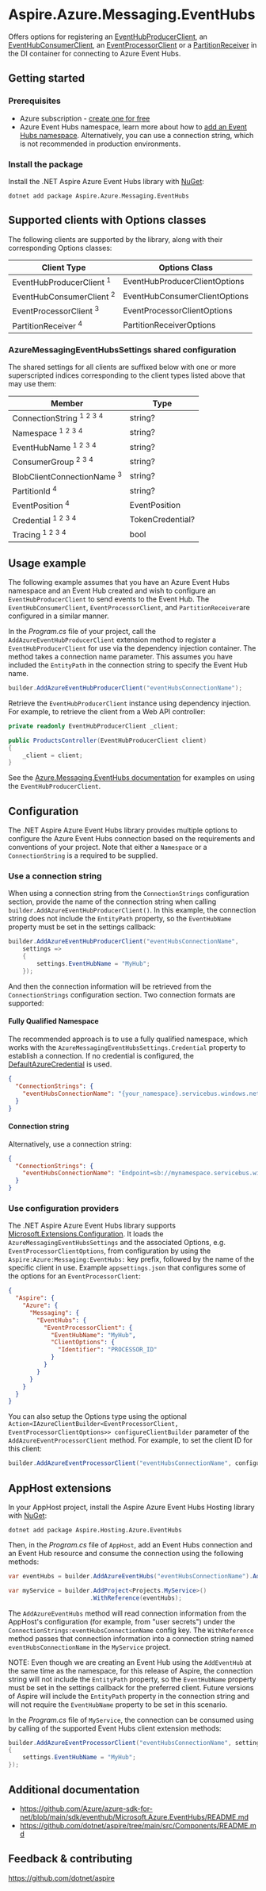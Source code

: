 # Aspire.Azure.Messaging.EventHubs

Offers options for registering an [EventHubProducerClient](https://learn.microsoft.com/en-us/dotnet/api/azure.messaging.eventhubs.producer.eventhubproducerclient), an [EventHubConsumerClient](https://learn.microsoft.com/dotnet/api/azure.messaging.eventhubs.consumer.eventhubconsumerclient), an [EventProcessorClient](https://learn.microsoft.com/dotnet/api/azure.messaging.eventhubs.eventprocessorclient) or a [PartitionReceiver](https://learn.microsoft.com/en-us/dotnet/api/azure.messaging.eventhubs.primitives.partitionreceiver) in the DI container for connecting to Azure Event Hubs.

## Getting started

### Prerequisites

- Azure subscription - [create one for free](https://azure.microsoft.com/free/)
- Azure Event Hubs namespace, learn more about how to [add an Event Hubs namespace](https://learn.microsoft.com/en-us/azure/event-hubs/event-hubs-create). Alternatively, you can use a connection string, which is not recommended in production environments.

### Install the package

Install the .NET Aspire Azure Event Hubs library with [NuGet](https://www.nuget.org):

```dotnetcli
dotnet add package Aspire.Azure.Messaging.EventHubs
```

## Supported clients with Options classes

The following clients are supported by the library, along with their corresponding Options classes:

| Client Type                              | Options Class            |
|------------------------------------------|--------------------------|
| EventHubProducerClient&nbsp;<sup>1</sup> | EventHubProducerClientOptions |
| EventHubConsumerClient&nbsp;<sup>2</sup> | EventHubConsumerClientOptions |
| EventProcessorClient&nbsp;<sup>3</sup>   | EventProcessorClientOptions |
| PartitionReceiver&nbsp;<sup>4</sup>      | PartitionReceiverOptions |

### AzureMessagingEventHubsSettings shared configuration

The shared settings for all clients are suffixed below with one or more superscripted indices corresponding to the client types listed above that may use them:

| Member                                                                                   | Type             |
|------------------------------------------------------------------------------------------|------------------|
| ConnectionString&nbsp;<sup>1</sup>&nbsp;<sup>2</sup>&nbsp;<sup>3</sup>&nbsp;<sup>4</sup> | string?          |
| Namespace&nbsp;<sup>1</sup>&nbsp;<sup>2</sup>&nbsp;<sup>3</sup>&nbsp;<sup>4</sup>        | string?          |
| EventHubName&nbsp;<sup>1</sup>&nbsp;<sup>2</sup>&nbsp;<sup>3</sup>&nbsp;<sup>4</sup>     | string?          |
| ConsumerGroup&nbsp;<sup>2</sup>&nbsp;<sup>3</sup>&nbsp;<sup>4</sup>                      | string?          |
| BlobClientConnectionName&nbsp;<sup>3</sup>                                               | string?          |
| PartitionId&nbsp;<sup>4</sup>                                                            | string?          |
| EventPosition&nbsp;<sup>4</sup>                                                          | EventPosition    |
| Credential&nbsp;<sup>1</sup>&nbsp;<sup>2</sup>&nbsp;<sup>3</sup>&nbsp;<sup>4</sup>       | TokenCredential? |
| Tracing&nbsp;<sup>1</sup>&nbsp;<sup>2</sup>&nbsp;<sup>3</sup>&nbsp;<sup>4</sup>          | bool             |

## Usage example

The following example assumes that you have an Azure Event Hubs namespace and an Event Hub created and wish to configure an `EventHubProducerClient` to send events to the Event Hub. The `EventHubConsumerClient`, `EventProcessorClient`, and `PartitionReceiver`are configured in a similar manner.

In the _Program.cs_ file of your project, call the `AddAzureEventHubProducerClient` extension method to register
a `EventHubProducerClient` for use via the dependency injection container. The method takes a connection name parameter. This assumes you have included the `EntityPath` in the connection string to specify the Event Hub name.

```csharp
builder.AddAzureEventHubProducerClient("eventHubsConnectionName");
```

Retrieve the `EventHubProducerClient` instance using dependency injection. For example, to retrieve the
client from a Web API controller:

```csharp
private readonly EventHubProducerClient _client;

public ProductsController(EventHubProducerClient client)
{
    _client = client;
}
```

See the [Azure.Messaging.EventHubs documentation](https://github.com/Azure/azure-sdk-for-net/blob/main/sdk/eventhub/Azure.Messaging.EventHubs/README.md) for examples on using the `EventHubProducerClient`.

## Configuration

The .NET Aspire Azure Event Hubs library provides multiple options to configure the Azure Event Hubs connection based on the requirements and conventions of your project. Note that either a `Namespace` or a `ConnectionString` is a required to be supplied.

### Use a connection string

When using a connection string from the `ConnectionStrings` configuration section, provide the name of the connection string when calling `builder.AddAzureEventHubProducerClient()`. In this example, the connection string does not include the `EntityPath` property, so the `EventHubName` property must be set in the settings callback:

```csharp
builder.AddAzureEventHubProducerClient("eventHubsConnectionName",
    settings =>
    {
        settings.EventHubName = "MyHub";
    });
```

And then the connection information will be retrieved from the `ConnectionStrings` configuration section. Two connection formats are supported:

#### Fully Qualified Namespace

The recommended approach is to use a fully qualified namespace, which works with the `AzureMessagingEventHubsSettings.Credential` property to establish a connection. If no credential is configured, the [DefaultAzureCredential](https://learn.microsoft.com/dotnet/api/azure.identity.defaultazurecredential) is used.

```json
{
  "ConnectionStrings": {
    "eventHubsConnectionName": "{your_namespace}.servicebus.windows.net"
  }
}
```

#### Connection string

Alternatively, use a connection string:

```json
{
  "ConnectionStrings": {
    "eventHubsConnectionName": "Endpoint=sb://mynamespace.servicebus.windows.net/;SharedAccessKeyName=accesskeyname;SharedAccessKey=accesskey;EntityPath=MyHub"
  }
}
```

### Use configuration providers

The .NET Aspire Azure Event Hubs library supports [Microsoft.Extensions.Configuration](https://learn.microsoft.com/dotnet/api/microsoft.extensions.configuration). It loads the `AzureMessagingEventHubsSettings` and the associated Options, e.g. `EventProcessorClientOptions`, from configuration by using the `Aspire:Azure:Messaging:EventHubs:` key prefix, followed by the name of the specific client in use. Example `appsettings.json` that configures some of the options for an `EventProcessorClient`:

```json
{
  "Aspire": {
    "Azure": {
      "Messaging": {
        "EventHubs": {
          "EventProcessorClient": {
            "EventHubName": "MyHub",
            "ClientOptions": {
              "Identifier": "PROCESSOR_ID"
            }
          }
        }
      }
    }
  }
}
```

You can also setup the Options type using the optional `Action<IAzureClientBuilder<EventProcessorClient, EventProcessorClientOptions>> configureClientBuilder` parameter of the `AddAzureEventProcessorClient` method. For example, to set the client ID for this client:

```csharp
builder.AddAzureEventProcessorClient("eventHubsConnectionName", configureClientBuilder: clientBuilder => clientBuilder.ConfigureOptions(options => options.Identifier = "PROCESSOR_ID"));
```

## AppHost extensions

In your AppHost project, install the Aspire Azure Event Hubs Hosting library with [NuGet](https://www.nuget.org):

```dotnetcli
dotnet add package Aspire.Hosting.Azure.EventHubs
```

Then, in the _Program.cs_ file of `AppHost`, add an Event Hubs connection and an Event Hub resource and consume the connection using the following methods:

```csharp
var eventHubs = builder.AddAzureEventHubs("eventHubsConnectionName").AddEventHub("MyHub");;

var myService = builder.AddProject<Projects.MyService>()
                       .WithReference(eventHubs);
```

The `AddAzureEventHubs` method will read connection information from the AppHost's configuration (for example, from "user secrets") under the `ConnectionStrings:eventHubsConnectionName` config key. The `WithReference` method passes that connection information into a connection string named `eventHubsConnectionName` in the `MyService` project.

NOTE: Even though we are creating an Event Hub using the `AddEventHub` at the same time as the namespace, for this release of Aspire, the connection string will not include the `EntityPath` property, so the `EventHubName` property must be set in the settings callback for the preferred client. Future versions of Aspire will include the `EntityPath` property in the connection string and will not require the `EventHubName` property to be set in this scenario.

In the _Program.cs_ file of `MyService`, the connection can be consumed using by calling of the supported Event Hubs client extension methods:

```csharp
builder.AddAzureEventProcessorClient("eventHubsConnectionName", settings =>
{
    settings.EventHubName = "MyHub";
});
```

## Additional documentation

* https://github.com/Azure/azure-sdk-for-net/blob/main/sdk/eventhub/Microsoft.Azure.EventHubs/README.md
* https://github.com/dotnet/aspire/tree/main/src/Components/README.md

## Feedback & contributing

https://github.com/dotnet/aspire
